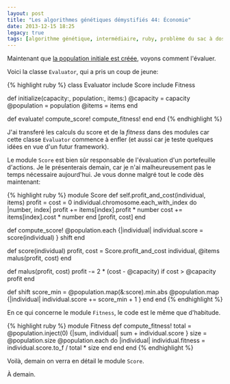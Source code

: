 ```yaml
---
layout: post
title: "Les algorithmes génétiques démystifiés 44: Économie"
date: 2013-12-15 18:25
legacy: true
tags: [algorithme génétique, intermédiaire, ruby, problème du sac à dos, économie, investissement]
---
```




Maintenant que [la population initiale est créée](),
voyons comment l'évaluer.

<!-- more -->

Voici la classe `Evaluator`, qui a pris un coup de jeune:

{% highlight ruby %}
class Evaluator
  include Score
  include Fitness

  def initialize(capacity:, population:, items:)
    @capacity = capacity
    @population = population
    @items = items
  end

  def evaluate!
    compute_score!
    compute_fitness!
  end
end
{% endhighlight %}

J'ai transferé les calculs du score et de la *fitness* dans des modules
car cette classe `Evaluator` commence à enfler (et aussi car je teste
quelques idées en vue d'un futur framework).

Le module `Score` est bien sûr responsable de l'évaluation d'un
portefeuille d'actions. Je le présenterais demain, car je n'ai
malheureusement pas le temps nécessaire aujourd'hui. Je vous donne
malgré tout le code dès maintenant:

{% highlight ruby %}
module Score
  def self.profit_and_cost(individual, items)
    profit = cost = 0
    individual.chromosome.each_with_index do |number, index|
      profit += items[index].profit * number
      cost += items[index].cost * number
    end
    [profit, cost]
  end

  def compute_score!
    @population.each {|individual| individual.score = score(individual) }
    shift
  end

  def score(individual)
    profit, cost = Score.profit_and_cost individual, @items
    malus(profit, cost)
  end

  def malus(profit, cost)
    profit -= 2 * (cost - @capacity) if cost > @capacity
    profit
  end

  def shift
    score_min = @population.map(&:score).min.abs
    @population.map {|individual| individual.score += score_min + 1 }
  end
end
{% endhighlight %}


En ce qui concerne le module `Fitness`, le code est le même que
d'habitude.

{% highlight ruby %}
module Fitness
  def compute_fitness!
    total = @population.inject(0) {|sum, individual| sum + individual.score }
    size = @population.size
    @population.each do |individual|
      individual.fitness = individual.score.to_f / total * size
    end
  end
end
{% endhighlight %}

Voilà, demain on verra en détail le module `Score`.





À demain.


